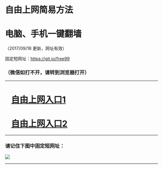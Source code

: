 ﻿# 自由上网简易方法

# 电脑、手机一键翻墙

（2017/09/18 更新，网址有效）

固定短网址：https://git.io/free99

### （微信如打不开，请转到浏览器打开）


***





# &nbsp;&nbsp; <a href="http://ft174022418.fwq-tz1005.info/fwqtz01.html?t=09180018124 " target="_blank">自由上网入口1</a>
# &nbsp;&nbsp; <a href="http://ft281814772.fwq-tz1006.info/fwqtz02.html?t=091800132565 " target="_blank">自由上网入口2</a>
***

### 请记住下图中固定短网址：

<img src="https://s3-us-west-2.amazonaws.com/fwq-1001/yjfq-20170905okok.png" /> 


***

